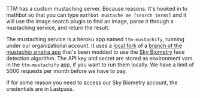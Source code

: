 TTM has a custom mustaching server. Because reasons. It's hooked in to mathbot so that you can type `mathbot mustache me [search terms]` and it will use the image search plugin to find an image, parse it through a mustaching service, and return the result.

The mustaching service is a heroku app named `ttm-mustachify`, running under our organizational account. It uses a [local fork](https://github.com/thinkthroughmath/mustachio) of a [branch of the mustachio sinatra app](https://github.com/wendelscardua/mustachio) that's been modded to use the [Sky Biometry](https://skybiometry.com) face detection algorithm. The API key and secret are stored as environment vars in the `ttm-mustachify` app, if you want to run them locally. We have a limit of 5000 requests per month before we have to pay.

If for some reason you need to access our Sky Biometry account, the credentials are in Lastpass.
